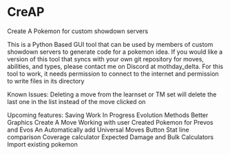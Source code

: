 # CreAP
Create A Pokemon for custom showdown servers

This is a Python Based GUI tool that can be used by members of custom showdown servers to generate code for a pokemon idea.
If you would like a version of this tool that syncs with your own git repository for moves, abilities, and types, please contact me on Discord at mothday_delta.
For this tool to work, it needs permission to connect to the internet and permission to write files in its directory

Known Issues:
Deleting a move from the learnset or TM set will delete the last one in the list instead of the move clicked on

Upcoming features:
Saving Work In Progress
Evolution Methods
Better Graphics
Create A Move
Working with user Created Pokemon for Prevos and Evos
An Automatically add Universal Moves Button
Stat line comparison
Coverage calculator
Expected Damage and Bulk Calculators
Import existing pokemon
